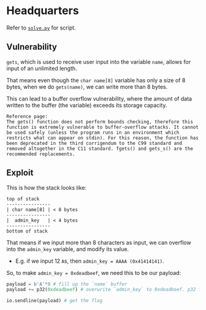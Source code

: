 # Headquarters

Refer to [`solve.py`](solve.py) for script.


## Vulnerability

`gets`, which is used to receive user input into the variable `name`, allows for input of an unlimited length.

That means even though the `char name[8]` variable has only a size of 8 bytes, when we do `gets(name)`, we can write more than 8 bytes.

This can lead to a buffer overflow vulnerability, where the amount of data written to the buffer (the variable) exceeds its storage capacity.

```
Reference page:
The gets() function does not perform bounds checking, therefore this function is extremely vulnerable to buffer-overflow attacks. It cannot be used safely (unless the program runs in an environment which restricts what can appear on stdin). For this reason, the function has been deprecated in the third corrigendum to the C99 standard and removed altogether in the C11 standard. fgets() and gets_s() are the recommended replacements.
```

## Exploit

This is how the stack looks like:

```
top of stack
----------------
| char name[8] | < 8 bytes
---------------- 
|  admin_key   | < 4 bytes
----------------
bottom of stack
```

That means if we input more than 8 characters as input, we can overflow into the `admin_key` variable, and modify its value.
- E.g. if we input 12 `A`s, then `admin_key = AAAA (0x41414141)`.

So, to make `admin_key = 0xdeadbeef`, we need this to be our payload:

```python
payload = b'A'*8 # fill up the `name` buffer
payload += p32(0xdeadbeef) # overwrite `admin_key` to 0xdeadbeef. p32 formats our value to 4 bytes LSB.

io.sendline(payload) # get the flag
```
